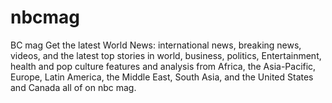 # nbcmag
BC mag Get the latest World News: international news, breaking news, videos, and the latest top stories in world, business, politics, Entertainment, health and pop culture features and analysis from Africa, the Asia-Pacific, Europe, Latin America, the Middle East, South Asia, and the United States and Canada all of on nbc mag.
